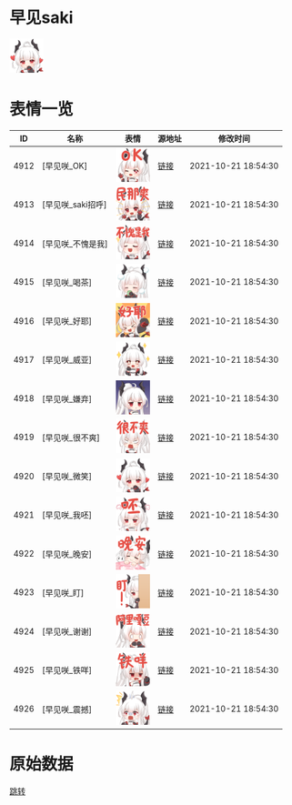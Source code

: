 # 早见saki

<img src="./cover.png" height="60" alt="cover" />

# 表情一览

|ID|名称|表情|源地址|修改时间|
|----|----|----|----|----|
|4912|[早见咲_OK]|<img src="./pic/004912_%5B早见咲_OK%5D.png" height="60" alt="OK"/>|[链接](http://i0.hdslb.com/bfs/emote/9be8386f94968e095457b9e77866a8e39c3e9587.png)|2021-10-21 18:54:30|
|4913|[早见咲_saki招呼]|<img src="./pic/004913_%5B早见咲_saki招呼%5D.png" height="60" alt="saki招呼"/>|[链接](http://i0.hdslb.com/bfs/emote/a5372e59eee3d49e31fc0c75b6105323b196b4b9.png)|2021-10-21 18:54:30|
|4914|[早见咲_不愧是我]|<img src="./pic/004914_%5B早见咲_不愧是我%5D.png" height="60" alt="不愧是我"/>|[链接](http://i0.hdslb.com/bfs/emote/4c8e0ea10d7120584f171c1a2af1eeb3b3b9b9b4.png)|2021-10-21 18:54:30|
|4915|[早见咲_喝茶]|<img src="./pic/004915_%5B早见咲_喝茶%5D.png" height="60" alt="喝茶"/>|[链接](http://i0.hdslb.com/bfs/emote/963dc783d227ac1e22752e34f73b8be0631fd116.png)|2021-10-21 18:54:30|
|4916|[早见咲_好耶]|<img src="./pic/004916_%5B早见咲_好耶%5D.png" height="60" alt="好耶"/>|[链接](http://i0.hdslb.com/bfs/emote/4098fa2a9edfcaa77cc2171ba9801d22681d34a8.png)|2021-10-21 18:54:30|
|4917|[早见咲_威亚]|<img src="./pic/004917_%5B早见咲_威亚%5D.png" height="60" alt="威亚"/>|[链接](http://i0.hdslb.com/bfs/emote/6aa2b785814a5efcc700625fe24cea7e9c87ec25.png)|2021-10-21 18:54:30|
|4918|[早见咲_嫌弃]|<img src="./pic/004918_%5B早见咲_嫌弃%5D.png" height="60" alt="嫌弃"/>|[链接](http://i0.hdslb.com/bfs/emote/948d2fd034b4f9ec2aaff9d5c34d0128a53fe28c.png)|2021-10-21 18:54:30|
|4919|[早见咲_很不爽]|<img src="./pic/004919_%5B早见咲_很不爽%5D.png" height="60" alt="很不爽"/>|[链接](http://i0.hdslb.com/bfs/emote/40e5375aad12d3be159247ea53b7e4b1f696b054.png)|2021-10-21 18:54:30|
|4920|[早见咲_微笑]|<img src="./pic/004920_%5B早见咲_微笑%5D.png" height="60" alt="微笑"/>|[链接](http://i0.hdslb.com/bfs/emote/92f19e52d9049dd4fb37bac374c0a9922a1bfca2.png)|2021-10-21 18:54:30|
|4921|[早见咲_我呸]|<img src="./pic/004921_%5B早见咲_我呸%5D.png" height="60" alt="我呸"/>|[链接](http://i0.hdslb.com/bfs/emote/1dd027f7d584374e02d68673cd89d56462eb2e6a.png)|2021-10-21 18:54:30|
|4922|[早见咲_晚安]|<img src="./pic/004922_%5B早见咲_晚安%5D.png" height="60" alt="晚安"/>|[链接](http://i0.hdslb.com/bfs/emote/f93dc0923ac81c144c148438477f698243504c36.png)|2021-10-21 18:54:30|
|4923|[早见咲_盯]|<img src="./pic/004923_%5B早见咲_盯%5D.png" height="60" alt="盯"/>|[链接](http://i0.hdslb.com/bfs/emote/67e38bbfe25f98bbde92c0a46880088535263159.png)|2021-10-21 18:54:30|
|4924|[早见咲_谢谢]|<img src="./pic/004924_%5B早见咲_谢谢%5D.png" height="60" alt="谢谢"/>|[链接](http://i0.hdslb.com/bfs/emote/06af16204599ad728dfa1c0a83c510ad19323a37.png)|2021-10-21 18:54:30|
|4925|[早见咲_铁咩]|<img src="./pic/004925_%5B早见咲_铁咩%5D.png" height="60" alt="铁咩"/>|[链接](http://i0.hdslb.com/bfs/emote/a549d0a553290fe4b72221caf03584cc3145c0ee.png)|2021-10-21 18:54:30|
|4926|[早见咲_震撼]|<img src="./pic/004926_%5B早见咲_震撼%5D.png" height="60" alt="震撼"/>|[链接](http://i0.hdslb.com/bfs/emote/4000660e66687cbb536da13934f543d458839762.png)|2021-10-21 18:54:30|

# 原始数据

[跳转](./raw.json)

